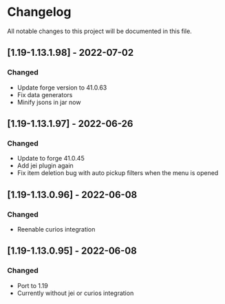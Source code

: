 # Changelog
All notable changes to this project will be documented in this file.

## [1.19-1.13.1.98] - 2022-07-02
### Changed
 - Update forge version to 41.0.63
 - Fix data generators
 - Minify jsons in jar now

## [1.19-1.13.1.97] - 2022-06-26
### Changed
 - Update to forge 41.0.45
 - Add jei plugin again
 - Fix item deletion bug with auto pickup filters when the menu is opened

## [1.19-1.13.0.96] - 2022-06-08
### Changed
 - Reenable curios integration

## [1.19-1.13.0.95] - 2022-06-08
### Changed
 - Port to 1.19
 - Currently without jei or curios integration